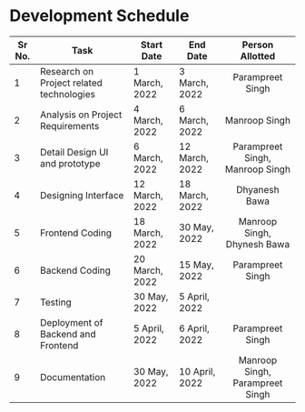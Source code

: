 # Development Schedule

| Sr No. | Task                                     | Start Date     | End Date       |         Person Allotted         |
| ------ | ---------------------------------------- | -------------- | -------------- | :-----------------------------: |
| 1      | Research on Project related technologies | 1 March, 2022  | 3 March, 2022  |        Parampreet Singh         |
| 2      | Analysis on Project Requirements         | 4 March, 2022  | 6 March, 2022  |          Manroop Singh          |
| 3      | Detail Design UI and prototype           | 6 March, 2022  | 12 March, 2022 | Parampreet Singh, Manroop Singh |
| 4      | Designing Interface                      | 12 March, 2022 | 18 March, 2022 |          Dhyanesh Bawa          |
| 5      | Frontend Coding                          | 18 March, 2022 | 30 May, 2022   |   Manroop Singh, Dhynesh Bawa   |
| 6      | Backend Coding                           | 20 March, 2022 | 15 May, 2022   |        Parampreet Singh         |
| 7      | Testing                                  | 30 May, 2022   | 5 April, 2022  |                                 |
| 8      | Deployment of Backend and Frontend       | 5 April, 2022  | 6 April, 2022  |        Parampreet Singh         |
| 9      | Documentation                            | 30 May, 2022   | 10 April, 2022 | Manroop Singh, Parampreet Singh |

